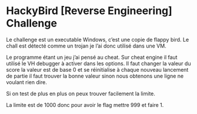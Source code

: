 # HackyBird [Reverse Engineering] Challenge

Le challenge est un executable Windows, c’est une copie de flappy bird. 
Le chall est détecté comme un trojan je l’ai donc utilisé dans une VM.

Le programme étant un jeu j’ai pensé au cheat. Sur cheat engine il faut utilisé le VH debugger à activer dans les options. Il faut changer la valeur du score la valeur est de base 0 et se réinitialise à chaque nouveau lancement de partie il faut trouver la bonne valeur sinon nous obtenons une ligne ne voulant rien dire.

Si on test de plus en plus on peux trouver facilement la limite.

La limite est de 1000 donc pour avoir le flag mettre 999 et faire 1.